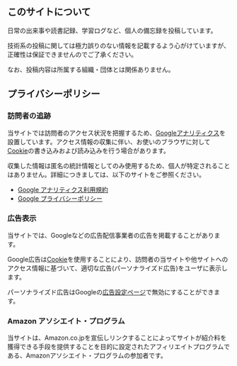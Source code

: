 ## このサイトについて
日常の出来事や読書記録、学習ログなど、個人の備忘録を投稿しています。

技術系の投稿に関しては極力誤りのない情報を記載するよう心がけていますが、正確性は保証できませんのでご了承ください。

なお、投稿内容は所属する組織・団体とは関係ありません。

## プライバシーポリシー

### 訪問者の追跡
当サイトでは訪問者のアクセス状況を把握するため、[Googleアナリティクス](https://marketingplatform.google.com/about/analytics/terms/jp/)を設置しています。アクセス情報の収集に伴い、お使いのブラウザに対して[Cookie](https://policies.google.com/technologies/cookies)の書き込みおよび読み込みを行う場合があります。

収集した情報は匿名の統計情報としてのみ使用するため、個人が特定されることはありません。詳細につきましては、以下のサイトをご参照ください。

- [Google アナリティクス利用規約](https://marketingplatform.google.com/about/analytics/terms/jp/)
- [Google プライバシーポリシー](https://policies.google.com/privacy?hl=ja)

### 広告表示
当サイトでは、Googleなどの広告配信事業者の広告を掲載することがあります。

Google広告は[Cookie](https://policies.google.com/technologies/cookies)を使用することにより、訪問者の当サイトや他サイトへのアクセス情報に基づいて、適切な広告(パーソナライズド広告)をユーザに表示します。

パーソナライズド広告はGoogleの[広告設定ページ](https://www.google.com/settings/ads)で無効にすることができます。

### Amazon アソシエイト・プログラム
当サイトは、Amazon.co.jpを宣伝しリンクすることによってサイトが紹介料を獲得できる手段を提供することを目的に設定されたアフィリエイトプログラムである、Amazonアソシエイト・プログラムの参加者です。
